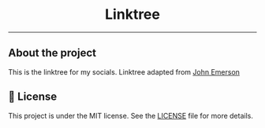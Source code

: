 <h1 align="center">Linktree</h1>


---

## About the project

This is the linktree for my socials. Linktree adapted from [John Emerson](https://johnggli.github.io/linktree)


## 📝 License

This project is under the MIT license. See the [LICENSE](LICENSE.md) file for more details.

